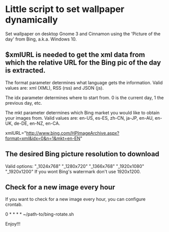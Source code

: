 # Little script to set wallpaper dynamically

Set wallpaper on desktop Gnome 3 and Cinnamon using the 'Picture of the day' from Bing, a.k.a. Windows 10.

## $xmlURL is needed to get the xml data from which the relative URL for the Bing pic of the day is extracted.

The format parameter determines what language gets the information. 
Valid values are: xml (XML), RSS (rss) and JSON (js).

The idx parameter determines where to start from. 0 is the current day, 1 the previous day, etc.

The mkt parameter determines which Bing market you would like to obtain your images from.
Valid values are: en-US, es-ES, zh-CN, ja-JP, en-AU, en-UK, de-DE, en-NZ, en-CA.

xmlURL="http://www.bing.com/HPImageArchive.aspx?format=xml&idx=0&n=1&mkt=en-EN"

## The desired Bing picture resolution to download

Valid options: "_1024x768" "_1280x720" "_1366x768" "_1920x1080" "_1920x1200"
If you wont Bing's watermark don't use 1920x1200.

## Check for a new image every hour

If you want to check for a new image every hour, you can configure crontab.

0 * * * * ~/path-to/bing-rotate.sh

Enjoy!!!